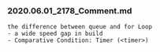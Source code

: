 ### 2020.06.01_2178_Comment.md
	
	the difference between queue and for Loop
	- a wide speed gap in build
	- Comparative Condition: Timer (<timer>)
	